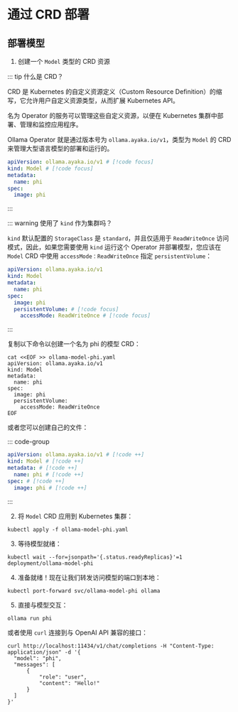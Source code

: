 # 通过 CRD 部署

## 部署模型

1. 创建一个 `Model` 类型的 CRD 资源

::: tip 什么是 CRD？

CRD 是 Kubernetes 的自定义资源定义（Custom Resource Definition）的缩写，它允许用户自定义资源类型，从而扩展 Kubernetes API。

名为 Operator 的服务可以管理这些自定义资源，以便在 Kubernetes 集群中部署、管理和监控应用程序。

Ollama Operator 就是通过版本号为 `ollama.ayaka.io/v1`，类型为 `Model` 的 CRD 来管理大型语言模型的部署和运行的。

```yaml
apiVersion: ollama.ayaka.io/v1 # [!code focus]
kind: Model # [!code focus]
metadata:
  name: phi
spec:
  image: phi
```

:::

::: warning 使用了 `kind` 作为集群吗？

`kind` 默认配置的 `StorageClass` 是 `standard`，并且仅适用于 `ReadWriteOnce` 访问模式，因此，如果您需要使用 `kind` 运行这个 Operator 并部署模型，您应该在 `Model` CRD 中使用 `accessMode：ReadWriteOnce` 指定 `persistentVolume`：

```yaml
apiVersion: ollama.ayaka.io/v1
kind: Model
metadata:
  name: phi
spec:
  image: phi
  persistentVolume: # [!code focus]
    accessMode: ReadWriteOnce # [!code focus]
```

:::

复制以下命令以创建一个名为 phi 的模型 CRD：

```shell
cat <<EOF >> ollama-model-phi.yaml
apiVersion: ollama.ayaka.io/v1
kind: Model
metadata:
  name: phi
spec:
  image: phi
  persistentVolume:
    accessMode: ReadWriteOnce
EOF
```

或者您可以创建自己的文件：

::: code-group

```yaml [ollama-model-phi.yaml]
apiVersion: ollama.ayaka.io/v1 # [!code ++]
kind: Model # [!code ++]
metadata: # [!code ++]
  name: phi # [!code ++]
spec: # [!code ++]
  image: phi # [!code ++]
```

:::

2. 将 `Model` CRD 应用到 Kubernetes 集群：

```shell
kubectl apply -f ollama-model-phi.yaml
```

3. 等待模型就绪：

```shell
kubectl wait --for=jsonpath='{.status.readyReplicas}'=1 deployment/ollama-model-phi
```

4. 准备就绪！现在让我们转发访问模型的端口到本地：

```shell
kubectl port-forward svc/ollama-model-phi ollama
```

5. 直接与模型交互：

```shell
ollama run phi
```

或者使用 `curl` 连接到与 OpenAI API 兼容的接口：

```shell
curl http://localhost:11434/v1/chat/completions -H "Content-Type: application/json" -d '{
  "model": "phi",
  "messages": [
      {
          "role": "user",
          "content": "Hello!"
      }
  ]
}'
```
